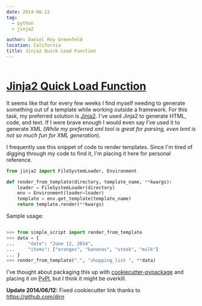 ```yaml
---
date: 2014-06-12
tag:
  - python
  - jinja2

author: Daniel Roy Greenfeld
location: California
title: Jinja2 Quick Load Function
---
```


<div class="twelve wide column">
  <h1 class="ui block header">
    <div class="content">
      <a href="/jinja2-quick-load-function ">Jinja2 Quick Load Function</a>
    </div>
  </h1>
  <p>
    It seems like that for every few weeks I find myself needing to generate
    something out of a template while working outside a framework. For this
    task, my preferred solution is
    <a href="http://jinja.pocoo.org/" target="_blank">Jinja2</a>. I've used
    Jinja2 to generate HTML, code, and text. If I were brave enough I would even
    say I've used it to generate XML (<em
      >While my preferred xml tool is great for parsing, even lxml is not so
      much fun for XML generation</em
    >).
  </p>
  <p>
    I frequently use this snippet of code to render templates. Since I'm tired
    of digging through my code to find it, I'm placing it here for personal
    reference.
  </p>
  
  ```python
  from jinja2 import FileSystemLoader, Environment

  def render_from_template(directory, template_name, **kwargs):
      loader = FileSystemLoader(directory)
      env = Environment(loader=loader)
      template = env.get_template(template_name)
      return template.render(**kwargs)

  ```

  <p>Sample usage:</p>
  

  ```python

  >>> from simple_script import render_from_template
  >>> data = {
  ...     "date": "June 12, 2014",
  ...     "items": ["oranges", "bananas", "steak", "milk"]
  ... }
  >>> render_from_template(".", "shopping_list ", **data)
  ```


  <p>
    I've thought about packaging this up with
    <a href="https://github.com/audreyr/cookiecutter-pypackage" target="_blank"
      >cookiecutter-pypackage</a
    >
    and placing it on
    <a href="https://pypi.python.org/pypi" target="_blank">PyPI</a>, but I think
    it might be overkill.
  </p>
  <p>
    <strong>Update 2014/06/12:</strong> Fixed cookiecutter link thanks to
    <a href="https://github.com/dirn" target="_blank"
      >https://github.com/dirn</a
    >
  </p>
  </div>
